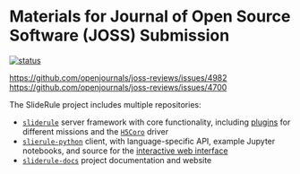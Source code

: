 # Materials for Journal of Open Source Software (JOSS) Submission
[![status](https://joss.theoj.org/papers/ddd37aab8ef5bda53725e9a262ec6cfd/status.svg)](https://joss.theoj.org/papers/ddd37aab8ef5bda53725e9a262ec6cfd)

https://github.com/openjournals/joss-reviews/issues/4982  
https://github.com/openjournals/joss-reviews/issues/4700

The SlideRule project includes multiple repositories:

* [`sliderule`](https://github.com/ICESat2-SlideRule/sliderule) server framework with core functionality, including [plugins](https://github.com/ICESat2-SlideRule/sliderule/tree/main/plugins) for different missions and the [`H5Coro`](https://github.com/ICESat2-SlideRule/sliderule/tree/main/packages/h5) driver
* [`slierule-python`](https://github.com/ICESat2-SlideRule/sliderule-python) client, with language-specific API, example Jupyter notebooks, and source for the [interactive web interface](http://voila.icesat2sliderule.org/)
* [`sliderule-docs`](https://github.com/ICESat2-SlideRule/sliderule-docs) project documentation and website
